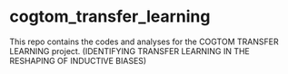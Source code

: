 # cogtom_transfer_learning
This repo contains the codes and analyses for the COGTOM TRANSFER LEARNING project. (IDENTIFYING TRANSFER LEARNING IN THE RESHAPING OF INDUCTIVE BIASES)
